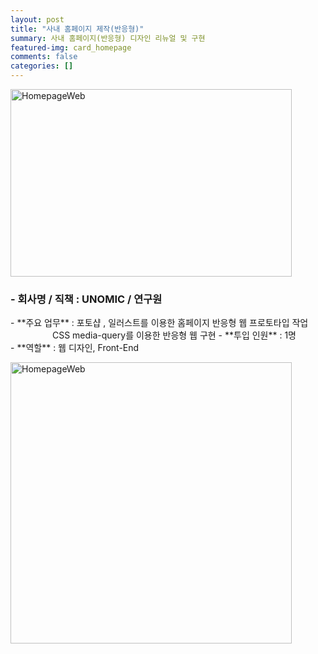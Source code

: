 ```yaml
---
layout: post
title: "사내 홈페이지 제작(반응형)"
summary: 사내 홈페이지(반응형) 디자인 리뉴얼 및 구현
featured-img: card_homepage
comments: false
categories: []
---
```


<img src="../assets/img/posts/homepage01.jpg" width="450px" height="300px" title="HomepageWeb"/><br/>

<!-- # 사내 홈페이지 구현 -->

<h3>- 회사명 / 직책 : UNOMIC / 연구원<br></h3>
- **주요 업무** : 포토샵 , 일러스트를 이용한 홈페이지 반응형 웹 프로토타입 작업<br>
  &nbsp;&nbsp;&nbsp;&nbsp;&nbsp;&nbsp;&nbsp;&nbsp;&nbsp;&nbsp;&nbsp;&nbsp;&nbsp;&nbsp;&nbsp;&nbsp;&nbsp;CSS media-query를 이용한 반응형 웹 구현
- **투입 인원** : 1명<br>
- **역할** : 웹 디자인, Front-End

<img src="../assets/img/posts/homepage03.jpeg" width="450px" title="HomepageWeb"/><br/>
